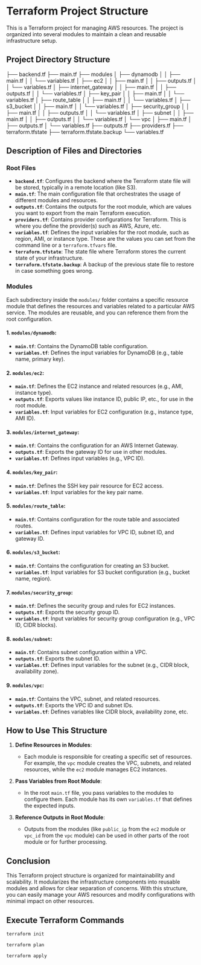 # Terraform Project Structure

This is a Terraform project for managing AWS resources. The project is organized into several modules to maintain a clean and reusable infrastructure setup.

## Project Directory Structure

├── backend.tf ├── main.tf ├── modules │ ├── dynamodb │ │ ├── main.tf │ │ └── variables.tf │ ├── ec2 │ │ ├── main.tf │ │ ├── outputs.tf │ │ └── variables.tf │ ├── internet_gateway │ │ ├── main.tf │ │ ├── outputs.tf │ │ └── variables.tf │ ├── key_pair │ │ ├── main.tf │ │ └── variables.tf │ ├── route_table │ │ ├── main.tf │ │ └── variables.tf │ ├── s3_bucket │ │ ├── main.tf │ │ └── variables.tf │ ├── security_group │ │ ├── main.tf │ │ ├── outputs.tf │ │ └── variables.tf │ ├── subnet │ │ ├── main.tf │ │ ├── outputs.tf │ │ └── variables.tf │ └── vpc │ ├── main.tf │ ├── outputs.tf │ └── variables.tf ├── outputs.tf ├── providers.tf ├── terraform.tfstate ├── terraform.tfstate.backup └── variables.tf


## Description of Files and Directories

### Root Files
- **`backend.tf`**: Configures the backend where the Terraform state file will be stored, typically in a remote location (like S3).
- **`main.tf`**: The main configuration file that orchestrates the usage of different modules and resources.
- **`outputs.tf`**: Contains the outputs for the root module, which are values you want to export from the main Terraform execution.
- **`providers.tf`**: Contains provider configurations for Terraform. This is where you define the provider(s) such as AWS, Azure, etc.
- **`variables.tf`**: Defines the input variables for the root module, such as region, AMI, or instance type. These are the values you can set from the command line or a `terraform.tfvars` file.
- **`terraform.tfstate`**: The state file where Terraform stores the current state of your infrastructure.
- **`terraform.tfstate.backup`**: A backup of the previous state file to restore in case something goes wrong.

### Modules
Each subdirectory inside the `modules/` folder contains a specific resource module that defines the resources and variables related to a particular AWS service. The modules are reusable, and you can reference them from the root configuration.

#### 1. **`modules/dynamodb`**:
   - **`main.tf`**: Contains the DynamoDB table configuration.
   - **`variables.tf`**: Defines the input variables for DynamoDB (e.g., table name, primary key).

#### 2. **`modules/ec2`**:
   - **`main.tf`**: Defines the EC2 instance and related resources (e.g., AMI, instance type).
   - **`outputs.tf`**: Exports values like instance ID, public IP, etc., for use in the root module.
   - **`variables.tf`**: Input variables for EC2 configuration (e.g., instance type, AMI ID).

#### 3. **`modules/internet_gateway`**:
   - **`main.tf`**: Contains the configuration for an AWS Internet Gateway.
   - **`outputs.tf`**: Exports the gateway ID for use in other modules.
   - **`variables.tf`**: Defines input variables (e.g., VPC ID).

#### 4. **`modules/key_pair`**:
   - **`main.tf`**: Defines the SSH key pair resource for EC2 access.
   - **`variables.tf`**: Input variables for the key pair name.

#### 5. **`modules/route_table`**:
   - **`main.tf`**: Contains configuration for the route table and associated routes.
   - **`variables.tf`**: Defines input variables for VPC ID, subnet ID, and gateway ID.

#### 6. **`modules/s3_bucket`**:
   - **`main.tf`**: Contains the configuration for creating an S3 bucket.
   - **`variables.tf`**: Input variables for S3 bucket configuration (e.g., bucket name, region).

#### 7. **`modules/security_group`**:
   - **`main.tf`**: Defines the security group and rules for EC2 instances.
   - **`outputs.tf`**: Exports the security group ID.
   - **`variables.tf`**: Input variables for security group configuration (e.g., VPC ID, CIDR blocks).

#### 8. **`modules/subnet`**:
   - **`main.tf`**: Contains subnet configuration within a VPC.
   - **`outputs.tf`**: Exports the subnet ID.
   - **`variables.tf`**: Defines input variables for the subnet (e.g., CIDR block, availability zone).

#### 9. **`modules/vpc`**:
   - **`main.tf`**: Contains the VPC, subnet, and related resources.
   - **`outputs.tf`**: Exports the VPC ID and subnet IDs.
   - **`variables.tf`**: Defines variables like CIDR block, availability zone, etc.

## How to Use This Structure

1. **Define Resources in Modules**:
   - Each module is responsible for creating a specific set of resources. For example, the `vpc` module creates the VPC, subnets, and related resources, while the `ec2` module manages EC2 instances.

2. **Pass Variables from Root Module**:
   - In the root `main.tf` file, you pass variables to the modules to configure them. Each module has its own `variables.tf` that defines the expected inputs.

3. **Reference Outputs in Root Module**:
   - Outputs from the modules (like `public_ip` from the `ec2` module or `vpc_id` from the `vpc` module) can be used in other parts of the root module or for further processing.

## Conclusion

This Terraform project structure is organized for maintainability and scalability. It modularizes the infrastructure components into reusable modules and allows for clear separation of concerns. With this structure, you can easily manage your AWS resources and modify configurations with minimal impact on other resources.


## Execute Terraform Commands

```bash
terraform init

terraform plan

terraform apply
```
